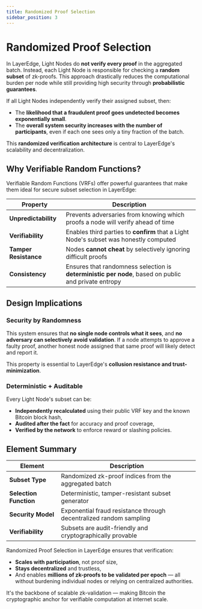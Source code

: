 ```yaml
---
title: Randomized Proof Selection
sidebar_position: 3
---
```


# Randomized Proof Selection

In LayerEdge, Light Nodes do **not verify every proof** in the aggregated batch. Instead, each Light Node is responsible for checking a **random subset** of zk-proofs. This approach drastically reduces the computational burden per node while still providing high security through **probabilistic guarantees**.

If all Light Nodes independently verify their assigned subset, then:

* The **likelihood that a fraudulent proof goes undetected becomes exponentially small**.
* The **overall system security increases with the number of participants**, even if each one sees only a tiny fraction of the batch.

This **randomized verification architecture** is central to LayerEdge's scalability and decentralization.

## Why Verifiable Random Functions?

Verifiable Random Functions (VRFs) offer powerful guarantees that make them ideal for secure subset selection in LayerEdge:

| Property | Description |
|----------|-------------|
| **Unpredictability** | Prevents adversaries from knowing which proofs a node will verify ahead of time |
| **Verifiability** | Enables third parties to **confirm** that a Light Node's subset was honestly computed |
| **Tamper Resistance** | Nodes **cannot cheat** by selectively ignoring difficult proofs |
| **Consistency** | Ensures that randomness selection is **deterministic per node**, based on public and private entropy |

## Design Implications

### Security by Randomness

This system ensures that **no single node controls what it sees**, and **no adversary can selectively avoid validation**. If a node attempts to approve a faulty proof, another honest node assigned that same proof will likely detect and report it.

This property is essential to LayerEdge's **collusion resistance and trust-minimization**.

### Deterministic + Auditable

Every Light Node's subset can be:

* **Independently recalculated** using their public VRF key and the known Bitcoin block hash,
* **Audited after the fact** for accuracy and proof coverage,
* **Verified by the network** to enforce reward or slashing policies.

## Element Summary

| Element | Description |
|---------|-------------|
| **Subset Type** | Randomized zk-proof indices from the aggregated batch |
| **Selection Function** | Deterministic, tamper-resistant subset generator |
| **Security Model** | Exponential fraud resistance through decentralized random sampling |
| **Verifiability** | Subsets are audit-friendly and cryptographically provable |

Randomized Proof Selection in LayerEdge ensures that verification:

* **Scales with participation**, not proof size,
* **Stays decentralized** and trustless,
* And enables **millions of zk-proofs to be validated per epoch** — all without burdening individual nodes or relying on centralized authorities.

It's the backbone of scalable zk-validation — making Bitcoin the cryptographic anchor for verifiable computation at internet scale. 